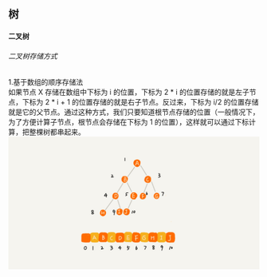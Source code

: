 ## 树
#### 二叉树
###### 二叉树存储方式  
1.基于数组的顺序存储法  
如果节点 X 存储在数组中下标为 i 的位置，下标为 2 * i 的位置存储的就是左子节点，下标为 2 * i + 1 的位置存储的就是右子节点。反过来，下标为 i/2 的位置存储就是它的父节点。通过这种方式，我们只要知道根节点存储的位置（一般情况下，为了方便计算子节点，根节点会存储在下标为 1 的位置），这样就可以通过下标计算，把整棵树都串起来。  
![顺序存储](https://github.com/Yan969/Data-Structure/blob/main/%E9%A1%BA%E5%BA%8F%E5%AD%98%E5%82%A8.jpg)
